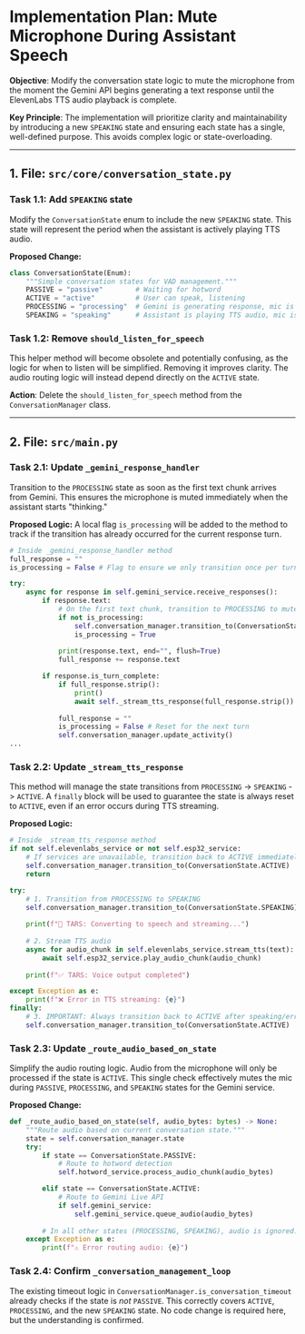 # Implementation Plan: Mute Microphone During Assistant Speech

**Objective**: Modify the conversation state logic to mute the microphone from the moment the Gemini API begins generating a text response until the ElevenLabs TTS audio playback is complete.

**Key Principle**: The implementation will prioritize clarity and maintainability by introducing a new `SPEAKING` state and ensuring each state has a single, well-defined purpose. This avoids complex logic or state-overloading.

---

## 1. File: `src/core/conversation_state.py`

### Task 1.1: Add `SPEAKING` state

Modify the `ConversationState` enum to include the new `SPEAKING` state. This state will represent the period when the assistant is actively playing TTS audio.

**Proposed Change:**
```python
class ConversationState(Enum):
    """Simple conversation states for VAD management."""
    PASSIVE = "passive"        # Waiting for hotword
    ACTIVE = "active"          # User can speak, listening
    PROCESSING = "processing"  # Gemini is generating response, mic is muted
    SPEAKING = "speaking"      # Assistant is playing TTS audio, mic is muted
```

### Task 1.2: Remove `should_listen_for_speech`

This helper method will become obsolete and potentially confusing, as the logic for when to listen will be simplified. Removing it improves clarity. The audio routing logic will instead depend directly on the `ACTIVE` state.

**Action**: Delete the `should_listen_for_speech` method from the `ConversationManager` class.

---

## 2. File: `src/main.py`

### Task 2.1: Update `_gemini_response_handler`

Transition to the `PROCESSING` state as soon as the first text chunk arrives from Gemini. This ensures the microphone is muted immediately when the assistant starts "thinking."

**Proposed Logic:**
A local flag `is_processing` will be added to the method to track if the transition has already occurred for the current response turn.

```python
# Inside _gemini_response_handler method
full_response = ""
is_processing = False # Flag to ensure we only transition once per turn

try:
    async for response in self.gemini_service.receive_responses():
        if response.text:
            # On the first text chunk, transition to PROCESSING to mute the mic
            if not is_processing:
                self.conversation_manager.transition_to(ConversationState.PROCESSING)
                is_processing = True
            
            print(response.text, end="", flush=True)
            full_response += response.text

        if response.is_turn_complete:
            if full_response.strip():
                print()
                await self._stream_tts_response(full_response.strip())
            
            full_response = ""
            is_processing = False # Reset for the next turn
            self.conversation_manager.update_activity()
...
```

### Task 2.2: Update `_stream_tts_response`

This method will manage the state transitions from `PROCESSING` -> `SPEAKING` -> `ACTIVE`. A `finally` block will be used to guarantee the state is always reset to `ACTIVE`, even if an error occurs during TTS streaming.

**Proposed Logic:**
```python
# Inside _stream_tts_response method
if not self.elevenlabs_service or not self.esp32_service:
    # If services are unavailable, transition back to ACTIVE immediately
    self.conversation_manager.transition_to(ConversationState.ACTIVE)
    return

try:
    # 1. Transition from PROCESSING to SPEAKING
    self.conversation_manager.transition_to(ConversationState.SPEAKING)
    
    print(f"🎵 TARS: Converting to speech and streaming...")
    
    # 2. Stream TTS audio
    async for audio_chunk in self.elevenlabs_service.stream_tts(text):
        await self.esp32_service.play_audio_chunk(audio_chunk)
    
    print(f"✅ TARS: Voice output completed")

except Exception as e:
    print(f"❌ Error in TTS streaming: {e}")
finally:
    # 3. IMPORTANT: Always transition back to ACTIVE after speaking/error
    self.conversation_manager.transition_to(ConversationState.ACTIVE)
```

### Task 2.3: Update `_route_audio_based_on_state`

Simplify the audio routing logic. Audio from the microphone will only be processed if the state is `ACTIVE`. This single check effectively mutes the mic during `PASSIVE`, `PROCESSING`, and `SPEAKING` states for the Gemini service.

**Proposed Change:**
```python
def _route_audio_based_on_state(self, audio_bytes: bytes) -> None:
    """Route audio based on current conversation state."""
    state = self.conversation_manager.state
    try:
        if state == ConversationState.PASSIVE:
            # Route to hotword detection
            self.hotword_service.process_audio_chunk(audio_bytes)

        elif state == ConversationState.ACTIVE:
            # Route to Gemini Live API
            if self.gemini_service:
                self.gemini_service.queue_audio(audio_bytes)
        
        # In all other states (PROCESSING, SPEAKING), audio is ignored.
    except Exception as e:
        print(f"⚠️ Error routing audio: {e}")
```

### Task 2.4: Confirm `_conversation_management_loop`

The existing timeout logic in `ConversationManager.is_conversation_timeout` already checks if the state is *not* `PASSIVE`. This correctly covers `ACTIVE`, `PROCESSING`, and the new `SPEAKING` state. No code change is required here, but the understanding is confirmed.